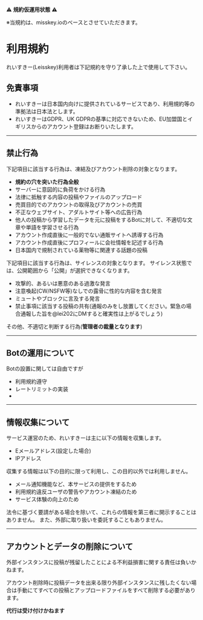 ⚠️ **規約仮運用状態** ⚠️

※当規約は、misskey.ioのベースとさせていただきます。

# 利用規約

れいすきー(Leisskey)利用者は下記規約を守り了承した上で使用して下さい。

## 免責事項

- れいすきーは日本国内向けに提供されているサービスであり、利用規約等の準拠法は日本法とします。
- れいすきーはGDPR、UK GDPRの基準に対応できないため、EU加盟国とイギリスからのアカウント登録はお断りいたします。

---

## 禁止行為
下記項目に該当する行為は、凍結及びアカウント削除の対象となります。

* **規約の穴を突いた行為全般**
* サーバーに意図的に負荷をかける行為
* 法律に抵触する内容の投稿やファイルのアップロード
* 売買目的でのアカウントの取得及びアカウントの売買
* 不正なウェブサイト、アダルトサイト等への広告行為
* 他人の投稿から学習したデータを元に投稿をするBotに対して、不適切な文章や単語を学習させる行為
* アカウント作成直後に一般的でない通販サイトへ誘導する行為
* アカウント作成直後にプロフィールに会社情報を記述する行為
* 日本国内で規制されている薬物等に関連する話題の投稿

下記項目に該当する行為は、サイレンスの対象となります。
サイレンス状態では、公開範囲から「公開」が選択できなくなります。

* 攻撃的、あるいは悪意のある過激な発言
* 注意喚起(CW/NSFW等)なしでの露骨に性的な内容を含む発言
* ミュートやブロックに言及する発言
* 禁止事項に該当する投稿の共有(通報のみをし放置してください。緊急の場合通報した旨を@lei202にDMすると確実性は上がるでしょう)

その他、不適切と判断する行為(**管理者の裁量となります**)

---

## Botの運用について
Botの設置に関しては自由ですが

* 利用規約遵守
* レートリミットの実装
* 

---

## 情報収集について

サービス運営のため、れいすきーは主に以下の情報を収集します。

- Eメールアドレス(設定した場合)
- IPアドレス

収集する情報は以下の目的に限って利用し、この目的以外では利用しません。

- メール通知機能など、本サービスの提供をするため
- 利用規約違反ユーザの警告やアカウント凍結のため
- サービス体験の向上のため

法令に基づく要請がある場合を除いて、これらの情報を第三者に開示することはありません。
また、外部に取り扱いを委託することもありません。

---

## アカウントとデータの削除について

外部インスタンスに投稿が残留したことによる不利益損害に関する責任は負いかねます。

アカウント削除時に投稿データを出来る限り外部インスタンスに残したくない場合は手動にてすべての投稿とアップロードファイルをすべて削除する必要があります。

**代行は受け付けかねます**

